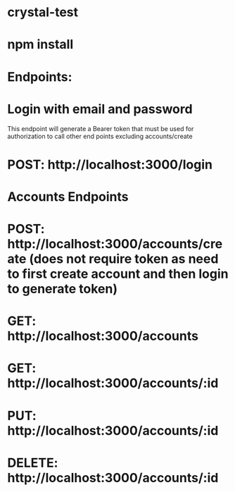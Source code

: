 # crystal-test

# npm install

# Endpoints:

# Login with email and password
This endpoint will generate a Bearer token that must be used for authorization to call other end points excluding accounts/create
# POST: http://localhost:3000/login

# Accounts Endpoints
# POST: http://localhost:3000/accounts/create (does not require token as need to first create account and then login to generate token)
# GET: http://localhost:3000/accounts
# GET: http://localhost:3000/accounts/:id
# PUT: http://localhost:3000/accounts/:id
# DELETE: http://localhost:3000/accounts/:id


